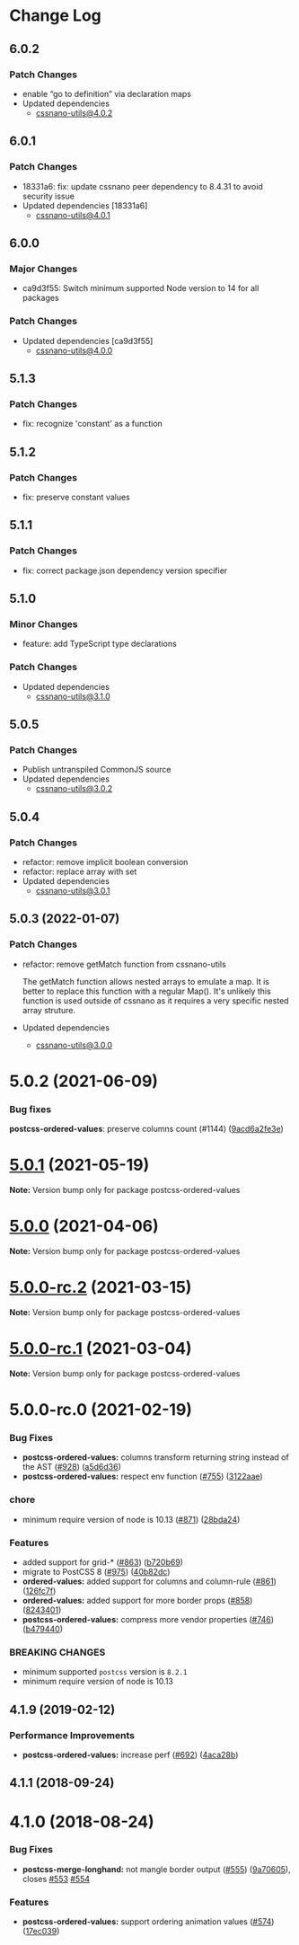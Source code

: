 # Change Log

## 6.0.2

### Patch Changes

- enable “go to definition” via declaration maps
- Updated dependencies
  - cssnano-utils@4.0.2

## 6.0.1

### Patch Changes

- 18331a6: fix: update cssnano peer dependency to 8.4.31 to avoid security issue
- Updated dependencies [18331a6]
  - cssnano-utils@4.0.1

## 6.0.0

### Major Changes

- ca9d3f55: Switch minimum supported Node version to 14 for all packages

### Patch Changes

- Updated dependencies [ca9d3f55]
  - cssnano-utils@4.0.0

## 5.1.3

### Patch Changes

- fix: recognize 'constant' as a function

## 5.1.2

### Patch Changes

- fix: preserve constant values

## 5.1.1

### Patch Changes

- fix: correct package.json dependency version specifier

## 5.1.0

### Minor Changes

- feature: add TypeScript type declarations

### Patch Changes

- Updated dependencies
  - cssnano-utils@3.1.0

## 5.0.5

### Patch Changes

- Publish untranspiled CommonJS source
- Updated dependencies
  - cssnano-utils@3.0.2

## 5.0.4

### Patch Changes

- refactor: remove implicit boolean conversion
- refactor: replace array with set
- Updated dependencies
  - cssnano-utils@3.0.1

## 5.0.3 (2022-01-07)

### Patch Changes

- refactor: remove getMatch function from cssnano-utils

  The getMatch function allows nested arrays to emulate a map.
  It is better to replace this function with a regular Map().
  It's unlikely this function is used outside of cssnano as it requires
  a very specific nested array struture.

- Updated dependencies
  - cssnano-utils@3.0.0

# 5.0.2 (2021-06-09)

### Bug fixes

**postcss-ordered-values**: preserve columns count (#1144)
([9acd6a2fe3e](https://github.com/cssnano/cssnano/commit/9acd6a2fe3e188a5f29fef91cf406495fa74a877))

# [5.0.1](https://github.com/cssnano/cssnano/compare/postcss-ordered-values@5.0.0...postcss-ordered-values@5.0.1) (2021-05-19)

**Note:** Version bump only for package postcss-ordered-values

# [5.0.0](https://github.com/cssnano/cssnano/compare/postcss-ordered-values@5.0.0-rc.2...postcss-ordered-values@5.0.0) (2021-04-06)

**Note:** Version bump only for package postcss-ordered-values

# [5.0.0-rc.2](https://github.com/cssnano/cssnano/compare/postcss-ordered-values@5.0.0-rc.1...postcss-ordered-values@5.0.0-rc.2) (2021-03-15)

**Note:** Version bump only for package postcss-ordered-values

# [5.0.0-rc.1](https://github.com/cssnano/cssnano/compare/postcss-ordered-values@5.0.0-rc.0...postcss-ordered-values@5.0.0-rc.1) (2021-03-04)

**Note:** Version bump only for package postcss-ordered-values

# 5.0.0-rc.0 (2021-02-19)

### Bug Fixes

- **postcss-ordered-values:** columns transform returning string instead of the AST ([#928](https://github.com/cssnano/cssnano/issues/928)) ([a5d6d36](https://github.com/cssnano/cssnano/commit/a5d6d364e0815ecb198a95de301f3554ccce4f78))
- **postcss-ordered-values:** respect env function ([#755](https://github.com/cssnano/cssnano/issues/755)) ([3122aae](https://github.com/cssnano/cssnano/commit/3122aae20900500198223830fafec93275d5b375))

### chore

- minimum require version of node is 10.13 ([#871](https://github.com/cssnano/cssnano/issues/871)) ([28bda24](https://github.com/cssnano/cssnano/commit/28bda243e32ce3ba89b3c358a5f78727b3732f11))

### Features

- added support for grid-\* ([#863](https://github.com/cssnano/cssnano/issues/863)) ([b720b69](https://github.com/cssnano/cssnano/commit/b720b69522ba5127699afc1fa131b425d68b4c08))
- migrate to PostCSS 8 ([#975](https://github.com/cssnano/cssnano/issues/975)) ([40b82dc](https://github.com/cssnano/cssnano/commit/40b82dca7f53ac02cd4fe62846dec79b898ccb49))
- **ordered-values:** added support for columns and column-rule ([#861](https://github.com/cssnano/cssnano/issues/861)) ([126fc7f](https://github.com/cssnano/cssnano/commit/126fc7ff618fde86b4f15c5d07cb57e882810526))
- **ordered-values:** added support for more border props ([#858](https://github.com/cssnano/cssnano/issues/858)) ([8243401](https://github.com/cssnano/cssnano/commit/8243401cfd483b99e8d0458d39acde1779b15755))
- **postcss-ordered-values:** compress more vendor properties ([#746](https://github.com/cssnano/cssnano/issues/746)) ([b479440](https://github.com/cssnano/cssnano/commit/b4794404bffa54558654b215eb550e6adb98e144))

### BREAKING CHANGES

- minimum supported `postcss` version is `8.2.1`
- minimum require version of node is 10.13

## 4.1.9 (2019-02-12)

### Performance Improvements

- **postcss-ordered-values:** increase perf ([#692](https://github.com/cssnano/cssnano/issues/692)) ([4aca28b](https://github.com/cssnano/cssnano/commit/4aca28b1930e355246c9c5a1266507013ca473fa))

## 4.1.1 (2018-09-24)

# 4.1.0 (2018-08-24)

### Bug Fixes

- **postcss-merge-longhand:** not mangle border output ([#555](https://github.com/cssnano/cssnano/issues/555)) ([9a70605](https://github.com/cssnano/cssnano/commit/9a706050b621e7795a9bf74eb7110b5c81804ffe)), closes [#553](https://github.com/cssnano/cssnano/issues/553) [#554](https://github.com/cssnano/cssnano/issues/554)

### Features

- **postcss-ordered-values:** support ordering animation values ([#574](https://github.com/cssnano/cssnano/issues/574)) ([17ec039](https://github.com/cssnano/cssnano/commit/17ec039dfbe7f596df12f5d5889bf3e6cd32afd6))
